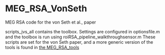 # MEG_RSA_VonSeth
MEG RSA code for the von Seth et al., paper

scripts_jvs_all contains the toolbox. Settings are configured in optionsfile.m and the toolbox is run using roiRSA_pipeline_walkthroughsensor.m
These scripts are set for the von Seth paper, and a more generic version of the tools is found in [the MEG_RSA_tools](https://github.com/AlexDClarke/RSA_MEEG_tools)
